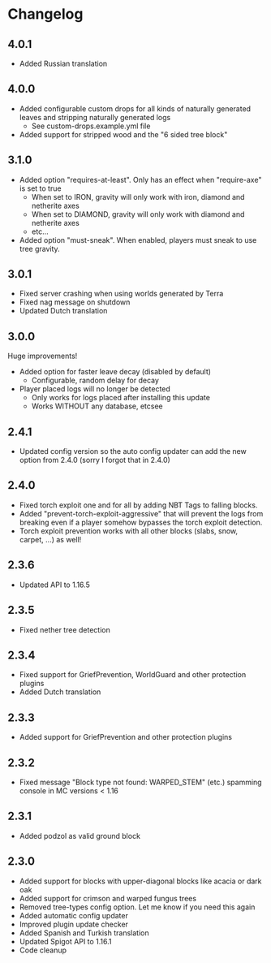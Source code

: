 # Changelog

## 4.0.1
- Added Russian translation

## 4.0.0
- Added configurable custom drops for all kinds of naturally generated leaves and stripping naturally generated logs
  - See custom-drops.example.yml file
- Added support for stripped wood and the "6 sided tree block"

## 3.1.0
- Added option "requires-at-least". Only has an effect when "require-axe" is set to true
  - When set to IRON, gravity will only work with iron, diamond and netherite axes
  - When set to DIAMOND, gravity will only work with diamond and netherite axes
  - etc...
- Added option "must-sneak". When enabled, players must sneak to use tree gravity.

## 3.0.1
- Fixed server crashing when using worlds generated by Terra
- Fixed nag message on shutdown
- Updated Dutch translation

## 3.0.0

Huge improvements!

- Added option for faster leave decay (disabled by default)
  - Configurable, random delay for decay
- Player placed logs will no longer be detected
  - Only works for logs placed after installing this update
  - Works WITHOUT any database, etcsee

## 2.4.1

- Updated config version so the auto config updater can add the new option from 2.4.0 (sorry I forgot that in 2.4.0)

## 2.4.0

- Fixed torch exploit one and for all by adding NBT Tags to falling blocks.
- Added "prevent-torch-exploit-aggressive" that will prevent the logs from breaking even if a player somehow bypasses
  the torch exploit detection.
- Torch exploit prevention works with all other blocks (slabs, snow, carpet, ...) as well!

## 2.3.6

- Updated API to 1.16.5

## 2.3.5

- Fixed nether tree detection

## 2.3.4

- Fixed support for GriefPrevention, WorldGuard and other protection plugins
- Added Dutch translation

## 2.3.3

- Added support for GriefPrevention and other protection plugins

## 2.3.2

- Fixed message "Block type not found: WARPED_STEM" (etc.) spamming console in MC versions < 1.16

## 2.3.1

- Added podzol as valid ground block

## 2.3.0

- Added support for blocks with upper-diagonal blocks like acacia or dark oak
- Added support for crimson and warped fungus trees
- Removed tree-types config option. Let me know if you need this again
- Added automatic config updater
- Improved plugin update checker
- Added Spanish and Turkish translation
- Updated Spigot API to 1.16.1
- Code cleanup